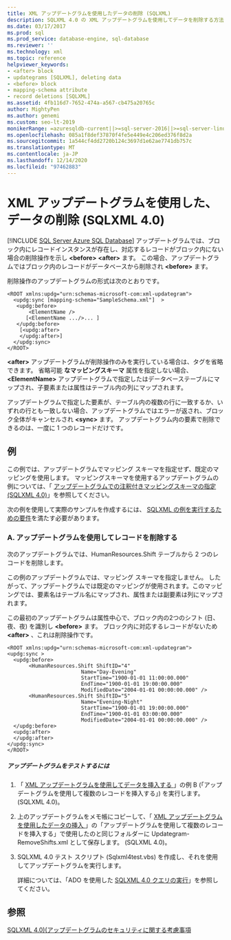 ```yaml
---
title: XML アップデートグラムを使用したデータの削除 (SQLXML)
description: SQLXML 4.0 の XML アップデートグラムを使用してデータを削除する方法について説明します。
ms.date: 03/17/2017
ms.prod: sql
ms.prod_service: database-engine, sql-database
ms.reviewer: ''
ms.technology: xml
ms.topic: reference
helpviewer_keywords:
- <after> block
- updategrams [SQLXML], deleting data
- <before> block
- mapping-schema attribute
- record deletions [SQLXML]
ms.assetid: 4fb116d7-7652-474a-a567-cb475a20765c
author: MightyPen
ms.author: genemi
ms.custom: seo-lt-2019
monikerRange: =azuresqldb-current||>=sql-server-2016||>=sql-server-linux-2017||=azuresqldb-mi-current
ms.openlocfilehash: 085a1f8def37870f4fe5e449e4c206ed376f8d2a
ms.sourcegitcommit: 1a544cf4dd2720b124c3697d1e62ae7741db757c
ms.translationtype: MT
ms.contentlocale: ja-JP
ms.lasthandoff: 12/14/2020
ms.locfileid: "97462883"
---
```

# <a name="deleting-data-using-xml-updategrams-sqlxml-40"></a>XML アップデートグラムを使用した、データの削除 (SQLXML 4.0)
[!INCLUDE [SQL Server Azure SQL Database](../../../includes/applies-to-version/sql-asdb.md)]
  アップデートグラムでは、ブロック内にレコードインスタンスが存在し、対応するレコードがブロック内にない場合の削除操作を示し **\<before>** **\<after>** ます。 この場合、アップデートグラムではブロック内のレコードがデータベースから削除され **\<before>** ます。  
  
 削除操作のアップデートグラムの形式は次のとおりです。  
  
```  
<ROOT xmlns:updg="urn:schemas-microsoft-com:xml-updategram">  
  <updg:sync [mapping-schema="SampleSchema.xml"]  >  
   <updg:before>  
       <ElementName />  
      [<ElementName .../>... ]  
   </updg:before>  
    [<updg:after>  
    </updg:after>]  
  </updg:sync>  
</ROOT>  
```  
  
 **\<after>** アップデートグラムが削除操作のみを実行している場合は、タグを省略できます。 省略可能 **なマッピングスキーマ** 属性を指定しない場合、 **\<ElementName>** アップデートグラムで指定したはデータベーステーブルにマップされ、子要素または属性はテーブル内の列にマップされます。  
  
 アップデートグラムで指定した要素が、テーブル内の複数の行に一致するか、いずれの行とも一致しない場合、アップデートグラムではエラーが返され、ブロック全体がキャンセルされ **\<sync>** ます。 アップデートグラム内の要素で削除できるのは、一度に 1 つのレコードだけです。  
  
## <a name="examples"></a>例  
 この例では、アップデートグラムでマッピング スキーマを指定せず、既定のマッピングを使用します。 マッピングスキーマを使用するアップデートグラムの例については、「 [アップデートグラムでの注釈付きマッピングスキーマの指定 &#40;SQLXML 4.0&#41;](../../../relational-databases/sqlxml-annotated-xsd-schemas-xpath-queries/updategrams/specifying-an-annotated-mapping-schema-in-an-updategram-sqlxml-4-0.md)」を参照してください。  
  
 次の例を使用して実際のサンプルを作成するには、 [SQLXML の例を実行するための要件](../../../relational-databases/sqlxml/requirements-for-running-sqlxml-examples.md)を満たす必要があります。  
  
### <a name="a-deleting-a-record-by-using-an-updategram"></a>A. アップデートグラムを使用してレコードを削除する  
 次のアップデートグラムでは、HumanResources.Shift テーブルから 2 つのレコードを削除します。  
  
 この例のアップデートグラムでは、マッピング スキーマを指定しません。 したがって、アップデートグラムでは既定のマッピングが使用されます。このマッピングでは、要素名はテーブル名にマップされ、属性または副要素は列にマップされます。  
  
 この最初のアップデートグラムは属性中心で、ブロック内の2つのシフト (日、夜、夜) を識別し **\<before>** ます。 ブロック内に対応するレコードがないため **\<after>** 、これは削除操作です。  
  
```  
<ROOT xmlns:updg="urn:schemas-microsoft-com:xml-updategram">  
<updg:sync >  
  <updg:before>  
       <HumanResources.Shift ShiftID="4"  
                        Name="Day-Evening"  
                        StartTime="1900-01-01 11:00:00.000"  
                        EndTime="1900-01-01 19:00:00.000"  
                        ModifiedDate="2004-01-01 00:00:00.000" />  
       <HumanResources.Shift ShiftID="5"  
                        Name="Evening-Night"  
                        StartTime="1900-01-01 19:00:00.000"  
                        EndTime="1900-01-01 03:00:00.000"  
                        ModifiedDate="2004-01-01 00:00:00.000" />  
  </updg:before>  
  <updg:after>  
  </updg:after>  
</updg:sync>  
</ROOT>  
```  
  
##### <a name="to-test-the-updategram"></a>アップデートグラムをテストするには  
  
1.  「 [XML アップデートグラムを使用してデータを挿入する ](../../../relational-databases/sqlxml-annotated-xsd-schemas-xpath-queries/updategrams/inserting-data-using-xml-updategrams-sqlxml-4-0.md)」の例 B (「アップデートグラムを使用して複数のレコードを挿入する」) を実行します。 &#40;SQLXML 4.0&#41;。  
  
2.  上のアップデートグラムをメモ帳にコピーして、「 [XML アップデートグラムを使用したデータの挿入 ](../../../relational-databases/sqlxml-annotated-xsd-schemas-xpath-queries/updategrams/inserting-data-using-xml-updategrams-sqlxml-4-0.md)」の「アップデートグラムを使用して複数のレコードを挿入する」で使用したのと同じフォルダーに Updategram-RemoveShifts.xml として保存します。 &#40;SQLXML 4.0&#41;。  
  
3.  SQLXML 4.0 テスト スクリプト (Sqlxml4test.vbs) を作成し、それを使用してアップデートグラムを実行します。  
  
     詳細については、「ADO を使用した [SQLXML 4.0 クエリの実行](../../../relational-databases/sqlxml/using-ado-to-execute-sqlxml-4-0-queries.md)」を参照してください。  
  
## <a name="see-also"></a>参照  
 [SQLXML 4.0&#41;&#40;アップデートグラムのセキュリティに関する考慮事項 ](../../../relational-databases/sqlxml-annotated-xsd-schemas-xpath-queries/security/updategram-security-considerations-sqlxml-4-0.md)  
  
  
